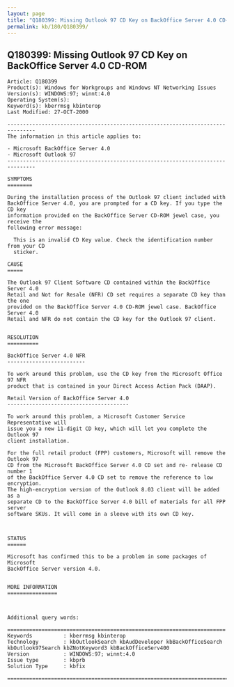 ```yaml
---
layout: page
title: "Q180399: Missing Outlook 97 CD Key on BackOffice Server 4.0 CD-ROM"
permalink: kb/180/Q180399/
---
```


## Q180399: Missing Outlook 97 CD Key on BackOffice Server 4.0 CD-ROM

	Article: Q180399
	Product(s): Windows for Workgroups and Windows NT Networking Issues
	Version(s): WINDOWS:97; winnt:4.0
	Operating System(s): 
	Keyword(s): kberrmsg kbinterop
	Last Modified: 27-OCT-2000
	
	-------------------------------------------------------------------------------
	The information in this article applies to:
	
	- Microsoft BackOffice Server 4.0 
	- Microsoft Outlook 97 
	-------------------------------------------------------------------------------
	
	SYMPTOMS
	========
	
	During the installation process of the Outlook 97 client included with
	BackOffice Server 4.0, you are prompted for a CD key. If you type the CD key
	information provided on the BackOffice Server CD-ROM jewel case, you receive the
	following error message:
	
	  This is an invalid CD Key value. Check the identification number from your CD
	  sticker.
	
	CAUSE
	=====
	
	The Outlook 97 Client Software CD contained within the BackOffice Server 4.0
	Retail and Not for Resale (NFR) CD set requires a separate CD key than the one
	provided on the BackOffice Server 4.0 CD-ROM jewel case. BackOffice Server 4.0
	Retail and NFR do not contain the CD key for the Outlook 97 client.
	
	
	RESOLUTION
	==========
	
	BackOffice Server 4.0 NFR
	-------------------------
	
	To work around this problem, use the CD key from the Microsoft Office 97 NFR
	product that is contained in your Direct Access Action Pack (DAAP).
	
	Retail Version of BackOffice Server 4.0
	---------------------------------------
	
	To work around this problem, a Microsoft Customer Service Representative will
	issue you a new 11-digit CD key, which will let you complete the Outlook 97
	client installation.
	
	For the full retail product (FPP) customers, Microsoft will remove the Outlook 97
	CD from the Microsoft BackOffice Server 4.0 CD set and re- release CD number 1
	of the BackOffice Server 4.0 CD set to remove the reference to low encryption.
	The high-encryption version of the Outlook 8.03 client will be added as a
	separate CD to the BackOffice Server 4.0 bill of materials for all FPP server
	software SKUs. It will come in a sleeve with its own CD key.
	
	
	
	STATUS
	======
	
	Microsoft has confirmed this to be a problem in some packages of Microsoft
	BackOffice Server version 4.0.
	
	
	MORE INFORMATION
	================
	
	
	
	Additional query words:
	
	======================================================================
	Keywords          : kberrmsg kbinterop 
	Technology        : kbOutlookSearch kbAudDeveloper kbBackOfficeSearch kbOutlook97Search kbZNotKeyword3 kbBackOfficeServ400
	Version           : WINDOWS:97; winnt:4.0
	Issue type        : kbprb
	Solution Type     : kbfix
	
	=============================================================================
	
